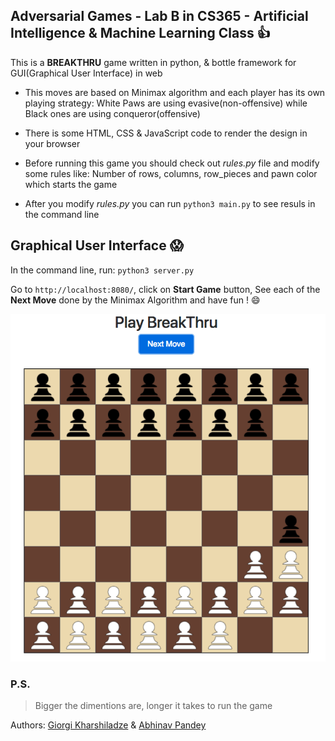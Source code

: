 ## Adversarial Games - Lab B in CS365 - Artificial Intelligence & Machine Learning Class :+1:

This is a **BREAKTHRU** game written in python, & bottle framework for GUI(Graphical User Interface) in web

- This moves are based on Minimax algorithm and each player has its own playing strategy:
	White Paws are using evasive(non-offensive) while Black ones are using conqueror(offensive)

- There is some HTML, CSS & JavaScript code to render the design in your browser

- Before running this game you should check out _rules.py_ file and modify some rules like: Number of rows, columns, row_pieces and pawn color which starts the game

- After you modify _rules.py_ you can run `python3 main.py` to see resuls in the command line

## Graphical User Interface :scream:
In the command line, run: `python3 server.py`

Go to `http://localhost:8080/`, click on **Start Game** button, See each of the **Next Move** done by the Minimax Algorithm and have fun ! :smile:

![BreakThru](/static/img/game.png)

### P.S.
> Bigger the dimentions are, longer it takes to run the game

Authors: [Giorgi Kharshiladze](https://github.com/GiorgiKharshiladze/) & [Abhinav Pandey](https://github.com/abhinavp246)